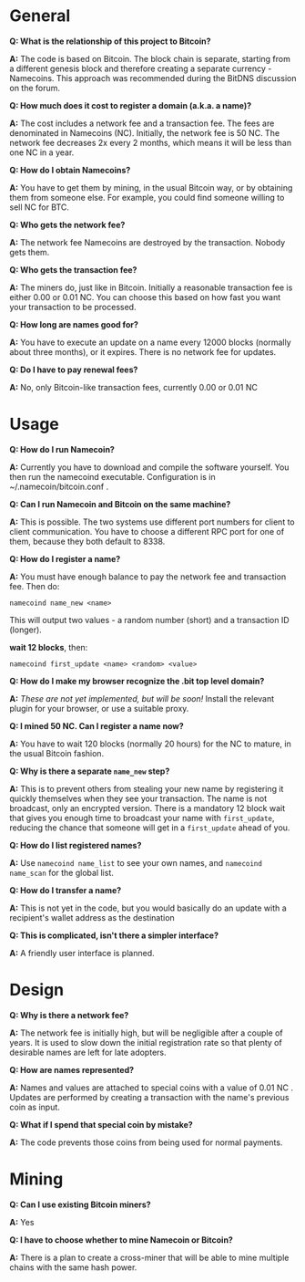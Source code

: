 General
===============

**Q: What is the relationship of this project to Bitcoin?**

**A:** The code is based on Bitcoin.  The block chain is separate, starting from a different genesis block and therefore creating a separate currency - Namecoins.  This approach was recommended during the BitDNS discussion on the forum.

**Q: How much does it cost to register a domain (a.k.a. a name)?**

**A:** The cost includes a network fee and a transaction fee.  The fees are denominated in Namecoins (NC).  Initially, the network fee is 50 NC.  The network fee decreases 2x every 2 months, which means it will be less than one NC in a year.

**Q: How do I obtain Namecoins?**

**A:** You have to get them by mining, in the usual Bitcoin way, or by obtaining them from someone else.  For example, you could find someone willing to sell NC for BTC.

**Q: Who gets the network fee?**

**A:** The network fee Namecoins are destroyed by the transaction.  Nobody gets them.

**Q: Who gets the transaction fee?**

**A:** The miners do, just like in Bitcoin.  Initially a reasonable transaction fee is either 0.00 or 0.01 NC.  You can choose this based on how fast you want your transaction to be processed.

**Q: How long are names good for?**

**A:** You have to execute an update on a name every 12000 blocks (normally about three months), or it expires.  There is no network fee for updates.

**Q: Do I have to pay renewal fees?**

**A:** No, only Bitcoin-like transaction fees, currently 0.00 or 0.01 NC

Usage
===============

**Q: How do I run Namecoin?**

**A:** Currently you have to download and compile the software yourself.  You then run the namecoind executable.  Configuration is in ~/.namecoin/bitcoin.conf .

**Q: Can I run Namecoin and Bitcoin on the same machine?**

**A:** This is possible.  The two systems use different port numbers for client to client communication.  You have to choose a different RPC port for one of them, because they both default to 8338.

**Q: How do I register a name?**

**A:** You must have enough balance to pay the network fee and transaction fee.  Then do:

`namecoind name_new <name>`

This will output two values - a random number (short) and a transaction ID (longer).

**wait 12 blocks**, then:

`namecoind first_update <name> <random> <value>`

**Q: How do I make my browser recognize the .bit top level domain?**

**A:** _These are not yet implemented, but will be soon!_  Install the relevant plugin for your browser, or use a suitable proxy.

**Q: I mined 50 NC.  Can I register a name now?**

**A:** You have to wait 120 blocks (normally 20 hours) for the NC to mature, in the usual Bitcoin fashion.

**Q: Why is there a separate `name_new` step?**

**A:** This is to prevent others from stealing your new name by registering it quickly themselves when they see your transaction.  The name is not broadcast, only an encrypted version.  There is a mandatory 12 block wait that gives you enough time to broadcast your name with `first_update`, reducing the chance that someone will get in a `first_update` ahead of you.

**Q: How do I list registered names?**

**A:** Use `namecoind name_list` to see your own names, and `namecoind name_scan` for the global list.

**Q: How do I transfer a name?**

**A:** This is not yet in the code, but you would basically do an update with a recipient's wallet address as the destination

**Q: This is complicated, isn't there a simpler interface?**

**A:** A friendly user interface is planned.

Design
========

**Q: Why is there a network fee?**

**A:** The network fee is initially high, but will be negligible after a couple of years.  It is used to slow down the initial registration rate so that plenty of desirable names are left for late adopters.

**Q: How are names represented?**

**A:** Names and values are attached to special coins with a value of 0.01 NC .  Updates are performed by creating a transaction with the name's previous coin as input.

**Q: What if I spend that special coin by mistake?**

**A:** The code prevents those coins from being used for normal payments.

Mining
========

**Q: Can I use existing Bitcoin miners?**

**A:** Yes

**Q: I have to choose whether to mine Namecoin or Bitcoin?**

**A:** There is a plan to create a cross-miner that will be able to mine multiple chains with the same hash power.
